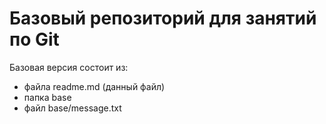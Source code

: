 # Базовый репозиторий для занятий по Git

Базовая версия состоит из:
- файла readme.md (данный файл)
- папка base
- файл base/message.txt
